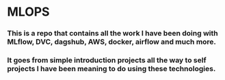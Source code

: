 # MLOPS

### This is a repo that contains all the work I have been doing with MLflow, DVC, dagshub, AWS, docker, airflow and much more.

### It goes from simple introduction projects all the way to self projects I have been meaning to do using these technologies. 
